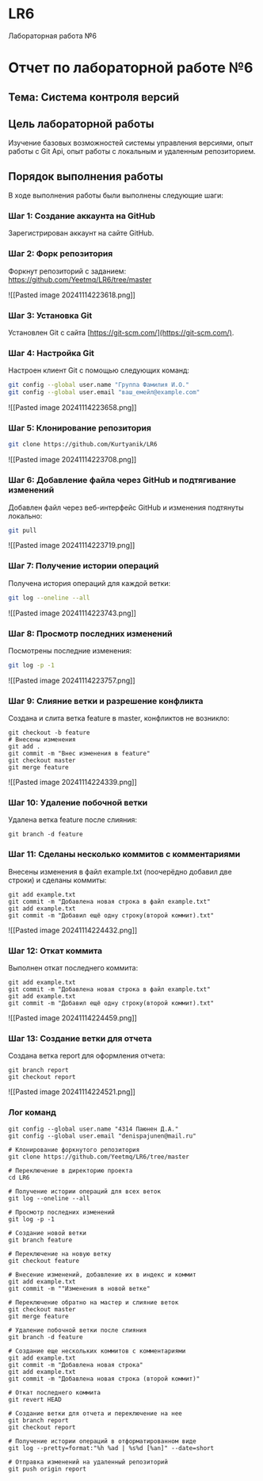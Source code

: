 # LR6
Лабораторная работа №6

# Отчет по лабораторной работе №6
## Тема: Система контроля версий

## Цель лабораторной работы
Изучение базовых возможностей системы управления версиями, опыт работы с Git Api, опыт работы с локальным и
удаленным репозиторием. 

## Порядок выполнения работы
В ходе выполнения работы были выполнены следующие шаги:

### Шаг 1: Создание аккаунта на GitHub
Зарегистрирован аккаунт на сайте GitHub.

### Шаг 2: Форк репозитория
Форкнут репозиторий с заданием: https://github.com/Yeetmq/LR6/tree/master

![[Pasted image 20241114223618.png]]
### Шаг 3: Установка Git
Установлен Git с сайта [https://git-scm.com/](https://git-scm.com/).

### Шаг 4: Настройка Git
Настроен клиент Git с помощью следующих команд:

```bash
git config --global user.name "Группа Фамилия И.О."
git config --global user.email "ваш_емейл@example.com"
```
![[Pasted image 20241114223658.png]]

### Шаг 5: Клонирование репозитория

```bash
git clone https://github.com/Kurtyanik/LR6
```
![[Pasted image 20241114223708.png]]

### Шаг 6: Добавление файла через GitHub и подтягивание изменений
Добавлен файл через веб-интерфейс GitHub и изменения подтянуты локально:

```bash
git pull
```
![[Pasted image 20241114223719.png]]

### Шаг 7: Получение истории операций
Получена история операций для каждой ветки:

```bash
git log --oneline --all
```
![[Pasted image 20241114223743.png]]

### Шаг 8: Просмотр последних изменений
Посмотрены последние изменения:

```bash
git log -p -1
```
![[Pasted image 20241114223757.png]]

### Шаг 9: Слияние ветки и разрешение конфликта
Создана и слита ветка feature в master, конфликтов не возникло:

```shell
git checkout -b feature
# Внесены изменения
git add .
git commit -m "Внес изменения в feature"
git checkout master
git merge feature
```
![[Pasted image 20241114224339.png]]
### Шаг 10: Удаление побочной ветки


Удалена ветка feature после слияния:

```shell
git branch -d feature
```

### Шаг 11: Сделаны несколько коммитов с комментариями

Внесены изменения в файл example.txt (поочерёдно добавил две строки) и сделаны коммиты:

```shell
git add example.txt
git commit -m "Добавлена новая строка в файл example.txt"
git add example.txt
git commit -m "Добавил ещё одну строку(второй коммит).txt"
```
![[Pasted image 20241114224432.png]]
### Шаг 12: Откат коммита
Выполнен откат последнего коммита:

```shell
git add example.txt
git commit -m "Добавлена новая строка в файл example.txt"
git add example.txt
git commit -m "Добавил ещё одну строку(второй коммит).txt"
```
![[Pasted image 20241114224459.png]]
### Шаг 13: Создание ветки для отчета

Создана ветка report для оформления отчета:
```shell
git branch report
git checkout report
```
![[Pasted image 20241114224521.png]]

### Лог команд
```# Настройка имени пользователя и email
git config --global user.name "4314 Паюнен Д.А."
git config --global user.email "denispajunen@mail.ru"

# Клонирование форкнутого репозитория
git clone https://github.com/Yeetmq/LR6/tree/master

# Переключение в директорию проекта
cd LR6

# Получение истории операций для всех веток
git log --oneline --all

# Просмотр последних изменений
git log -p -1

# Создание новой ветки
git branch feature

# Переключение на новую ветку
git checkout feature

# Внесение изменений, добавление их в индекс и коммит
git add example.txt
git commit -m ""Изменения в новой ветке"

# Переключение обратно на мастер и слияние веток
git checkout master
git merge feature

# Удаление побочной ветки после слияния
git branch -d feature

# Создание еще нескольких коммитов с комментариями
git add example.txt
git commit -m "Добавлена новая строка"
git add example.txt
git commit -m "Добавлена новая строка (второй коммит)"

# Откат последнего коммита
git revert HEAD

# Создание ветки для отчета и переключение на нее
git branch report
git checkout report

# Получение истории операций в отформатированном виде
git log --pretty=format:"%h %ad | %s%d [%an]" --date=short

# Отправка изменений на удаленный репозиторий
git push origin report
```